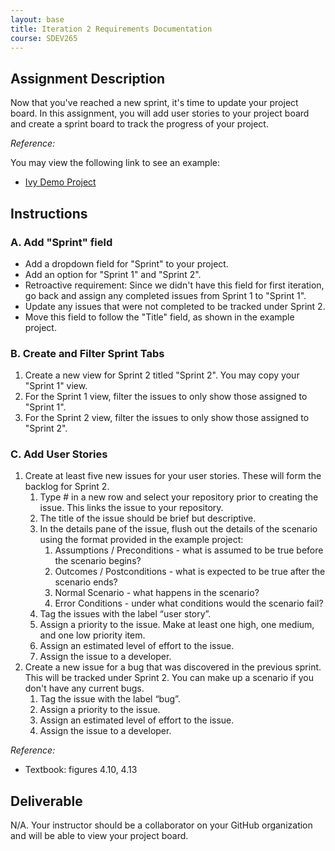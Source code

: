 ```yaml
---
layout: base
title: Iteration 2 Requirements Documentation
course: SDEV265
---
```


## Assignment Description

Now that you've reached a new sprint, it's time to update your project board. In this assignment, you will add user stories to your project board and create a sprint board to track the progress of your project.

_Reference:_

You may view the following link to see an example:

- [Ivy Demo Project](https://github.com/users/mpjovanovich/projects/2)

## Instructions

### A. Add "Sprint" field

- Add a dropdown field for "Sprint" to your project.
- Add an option for "Sprint 1" and "Sprint 2".
- Retroactive requirement: Since we didn't have this field for first iteration, go back and assign any completed issues from Sprint 1 to "Sprint 1".
- Update any issues that were not completed to be tracked under Sprint 2.
- Move this field to follow the "Title" field, as shown in the example project.

### B. Create and Filter Sprint Tabs

1. Create a new view for Sprint 2 titled "Sprint 2". You may copy your "Sprint 1" view.
1. For the Sprint 1 view, filter the issues to only show those assigned to "Sprint 1".
1. For the Sprint 2 view, filter the issues to only show those assigned to "Sprint 2".

### C. Add User Stories

1. Create at least five new issues for your user stories. These will form the backlog for Sprint 2.
   1. Type # in a new row and select your repository prior to creating the issue. This links the issue to your repository.
   2. The title of the issue should be brief but descriptive.
   3. In the details pane of the issue, flush out the details of the scenario using the format provided in the example project:
      1. Assumptions / Preconditions - what is assumed to be true before the scenario begins?
      2. Outcomes / Postconditions - what is expected to be true after the scenario ends?
      3. Normal Scenario - what happens in the scenario?
      4. Error Conditions - under what conditions would the scenario fail?
   4. Tag the issues with the label “user story”.
   5. Assign a priority to the issue. Make at least one high, one medium, and one low priority item.
   6. Assign an estimated level of effort to the issue.
   7. Assign the issue to a developer.
1. Create a new issue for a bug that was discovered in the previous sprint. This will be tracked under Sprint 2. You can make up a scenario if you don't have any current bugs.
   1. Tag the issue with the label “bug”.
   2. Assign a priority to the issue.
   3. Assign an estimated level of effort to the issue.
   4. Assign the issue to a developer.

_Reference:_

- Textbook: figures 4.10, 4.13

## Deliverable

N/A. Your instructor should be a collaborator on your GitHub organization and will be able to view your project board.
